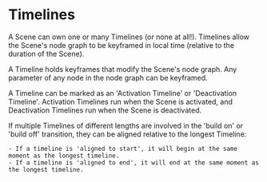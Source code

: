 # Timelines

A Scene can own one or many Timelines (or none at all!). Timelines allow the Scene's node graph to be keyframed in local time (relative to the duration of the Scene).

A Timeline holds keyframes that modify the Scene's node graph. Any parameter of any node in the node graph can be keyframed.

A Timeline can be marked as an 'Activation Timeline' or 'Deactivation Timeline'. Activation Timelines run when the Scene is activated, and Deactivation Timelines run when the Scene is deactivated.

If multiple Timelines of different lengths are involved in the 'build on' or 'build off' transition, they can be aligned relative to the longest Timeline:

    - If a timeline is 'aligned to start', it will begin at the same moment as the longest timeline.
    - If a timeline is 'aligned to end', it will end at the same moment as the longest timeline.
